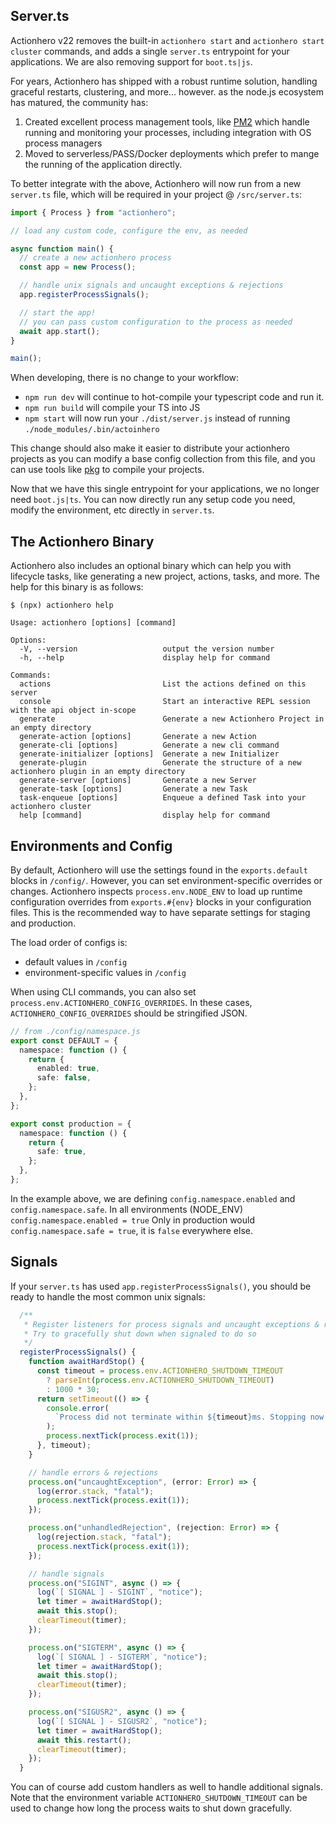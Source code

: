 ## Server.ts

Actionhero v22 removes the built-in `actionhero start` and `actionhero start cluster` commands, and adds a single `server.ts` entrypoint for your applications. We are also removing support for `boot.ts|js`.

For years, Actionhero has shipped with a robust runtime solution, handling graceful restarts, clustering, and more... however. as the node.js ecosystem has matured, the community has:

1. Created excellent process management tools, like [PM2](https://pm2.keymetrics.io/) which handle running and monitoring your processes, including integration with OS process managers
2. Moved to serverless/PASS/Docker deployments which prefer to mange the running of the application directly.

To better integrate with the above, Actionhero will now run from a new `server.ts` file, which will be required in your project @ `/src/server.ts`:

```ts
import { Process } from "actionhero";

// load any custom code, configure the env, as needed

async function main() {
  // create a new actionhero process
  const app = new Process();

  // handle unix signals and uncaught exceptions & rejections
  app.registerProcessSignals();

  // start the app!
  // you can pass custom configuration to the process as needed
  await app.start();
}

main();
```

When developing, there is no change to your workflow:

- `npm run dev` will continue to hot-compile your typescript code and run it.
- `npm run build` will compile your TS into JS
- `npm start` will now run your `./dist/server.js` instead of running `./node_modules/.bin/actoinhero`

This change should also make it easier to distribute your actionhero projects as you can modify a base config collection from this file, and you can use tools like [pkg](https://github.com/zeit/pkg) to compile your projects.

Now that we have this single entrypoint for your applications, we no longer need `boot.js|ts`. You can now directly run any setup code you need, modify the environment, etc directly in `server.ts`.

## The Actionhero Binary

Actionhero also includes an optional binary which can help you with lifecycle tasks, like generating a new project, actions, tasks, and more. The help for this binary is as follows:

```
$ (npx) actionhero help

Usage: actionhero [options] [command]

Options:
  -V, --version                   output the version number
  -h, --help                      display help for command

Commands:
  actions                         List the actions defined on this server
  console                         Start an interactive REPL session with the api object in-scope
  generate                        Generate a new Actionhero Project in an empty directory
  generate-action [options]       Generate a new Action
  generate-cli [options]          Generate a new cli command
  generate-initializer [options]  Generate a new Initializer
  generate-plugin                 Generate the structure of a new actionhero plugin in an empty directory
  generate-server [options]       Generate a new Server
  generate-task [options]         Generate a new Task
  task-enqueue [options]          Enqueue a defined Task into your actionhero cluster
  help [command]                  display help for command
```

## Environments and Config

By default, Actionhero will use the settings found in the `exports.default` blocks in `/config/`. However, you can set environment-specific overrides or changes. Actionhero inspects `process.env.NODE_ENV` to load up runtime configuration overrides from `exports.#{env}` blocks in your configuration files. This is the recommended way to have separate settings for staging and production.

The load order of configs is:

- default values in `/config`
- environment-specific values in `/config`

When using CLI commands, you can also set `process.env.ACTIONHERO_CONFIG_OVERRIDES`. In these cases, `ACTIONHERO_CONFIG_OVERRIDES` should be stringified JSON.

```ts
// from ./config/namespace.js
export const DEFAULT = {
  namespace: function () {
    return {
      enabled: true,
      safe: false,
    };
  },
};

export const production = {
  namespace: function () {
    return {
      safe: true,
    };
  },
};
```

In the example above, we are defining `config.namespace.enabled` and `config.namespace.safe`. In all environments (NODE_ENV) `config.namespace.enabled = true` Only in production would `config.namespace.safe = true`, it is `false` everywhere else.

## Signals

If your `server.ts` has used `app.registerProcessSignals()`, you should be ready to handle the most common unix signals:

```ts
  /**
   * Register listeners for process signals and uncaught exceptions & rejections.
   * Try to gracefully shut down when signaled to do so
   */
  registerProcessSignals() {
    function awaitHardStop() {
      const timeout = process.env.ACTIONHERO_SHUTDOWN_TIMEOUT
        ? parseInt(process.env.ACTIONHERO_SHUTDOWN_TIMEOUT)
        : 1000 * 30;
      return setTimeout(() => {
        console.error(
          `Process did not terminate within ${timeout}ms. Stopping now!`
        );
        process.nextTick(process.exit(1));
      }, timeout);
    }

    // handle errors & rejections
    process.on("uncaughtException", (error: Error) => {
      log(error.stack, "fatal");
      process.nextTick(process.exit(1));
    });

    process.on("unhandledRejection", (rejection: Error) => {
      log(rejection.stack, "fatal");
      process.nextTick(process.exit(1));
    });

    // handle signals
    process.on("SIGINT", async () => {
      log(`[ SIGNAL ] - SIGINT`, "notice");
      let timer = awaitHardStop();
      await this.stop();
      clearTimeout(timer);
    });

    process.on("SIGTERM", async () => {
      log(`[ SIGNAL ] - SIGTERM`, "notice");
      let timer = awaitHardStop();
      await this.stop();
      clearTimeout(timer);
    });

    process.on("SIGUSR2", async () => {
      log(`[ SIGNAL ] - SIGUSR2`, "notice");
      let timer = awaitHardStop();
      await this.restart();
      clearTimeout(timer);
    });
  }
```

You can of course add custom handlers as well to handle additional signals. Note that the environment variable `ACTIONHERO_SHUTDOWN_TIMEOUT` can be used to change how long the process waits to shut down gracefully.
